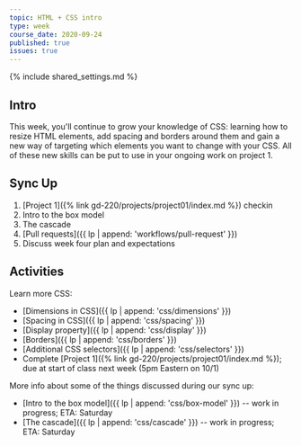 ```yaml
---
topic: HTML + CSS intro
type: week
course_date: 2020-09-24
published: true
issues: true
---
```


{% include shared_settings.md %}

## Intro
This week, you'll continue to grow your knowledge of CSS: learning how to resize HTML elements, add spacing and borders around them and gain a new way of targeting which elements you want to change with your CSS. All of these new skills can be put to use in your ongoing work on project 1.

## Sync Up
1. [Project 1]({% link gd-220/projects/project01/index.md %}) checkin
1. Intro to the box model
1. The cascade
1. [Pull requests]({{ lp | append: 'workflows/pull-request' }})
1. Discuss week four plan and expectations

## Activities
Learn more CSS:
  - [Dimensions in CSS]({{ lp | append: 'css/dimensions' }})
  - [Spacing in CSS]({{ lp | append: 'css/spacing' }})
  - [Display property]({{ lp | append: 'css/display' }})
  - [Borders]({{ lp | append: 'css/borders' }})
  - [Additional CSS selectors]({{ lp | append: 'css/selectors' }})
- Complete [Project 1]({% link gd-220/projects/project01/index.md %}); due at start of class next week (5pm Eastern on 10/1)

More info about some of the things discussed during our sync up:
- [Intro to the box model]({{ lp | append: 'css/box-model' }}) -- work in progress; ETA: Saturday
- [The cascade]({{ lp | append: 'css/cascade' }}) -- work in progress; ETA: Saturday
